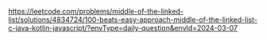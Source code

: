 ​https://leetcode.com/problems/middle-of-the-linked-list/solutions/4834724/100-beats-easy-approach-middle-of-the-linked-list-c-java-kotlin-javascript/?envType=daily-question&envId=2024-03-07
